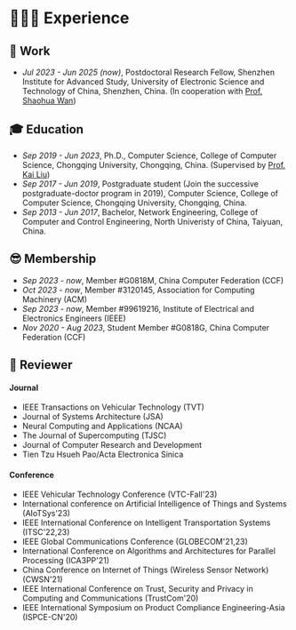 # 👨🏻‍💻 Experience

## 💼 Work 

- *Jul 2023 - Jun 2025 (now)*, Postdoctoral Research Fellow, Shenzhen Institute for Advanced Study, University of Electronic Science and Technology of China, Shenzhen, China. (In cooperation with [Prof. Shaohua Wan](https://scholar.google.com/citations?user=IhjhNEEAAAAJ))

## 🎓 Education

- *Sep 2019 - Jun 2023*, Ph.D., Computer Science, College of Computer Science, Chongqing University, Chongqing, China. (Supervised by [Prof. Kai Liu](https://scholar.google.com/citations?user=6YkCbT8AAAAJ))
- *Sep 2017 - Jun 2019*, Postgraduate student (Join the successive postgraduate-doctor program in 2019), Computer Science, College of Computer Science, Chongqing University, Chongqing, China.
- *Sep 2013 - Jun 2017*, Bachelor, Network Engineering, College of Computer and Control Engineering, North Univeristy of China, Taiyuan, China.

## 😎 Membership

- *Sep 2023 - now*, Member #G0818M, China Computer Federation (CCF)
- *Oct 2023 - now*, Member #3120145, Association for Computing Machinery (ACM)
- *Sep 2023 - now*, Member #99619216, Institute of Electrical and Electronics Engineers (IEEE)
- *Nov 2020 - Aug 2023*, Student Member #G0818G, China Computer Federation (CCF)

## 👀 Reviewer

#### Journal

- IEEE Transactions on Vehicular Technology (TVT)
- Journal of Systems Architecture (JSA)
- Neural Computing and Applications (NCAA)
- The Journal of Supercomputing (TJSC)
- Journal of Computer Research and Development
- Tien Tzu Hsueh Pao/Acta Electronica Sinica

#### Conference

- IEEE Vehicular Technology Conference (VTC-Fall'23)
- International conference on Artificial Intelligence of Things and Systems (AIoTSys'23)
- IEEE International Conference on Intelligent Transportation Systems (ITSC'22,23)
- IEEE Global Communications Conference (GLOBECOM'21,23)
- International Conference on Algorithms and Architectures for Parallel Processing (ICA3PP'21)
- China Conference on Internet of Things (Wireless Sensor Network) (CWSN'21)
- IEEE International Conference on Trust, Security and Privacy in Computing and Communications (TrustCom'20)
- IEEE International Symposium
on Product Compliance Engineering-Asia (ISPCE-CN'20)
